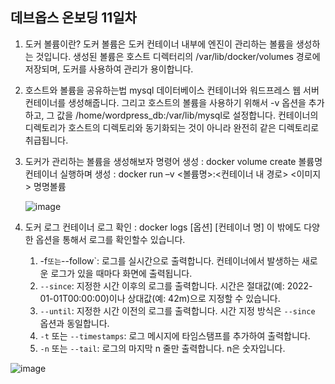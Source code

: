 ## 데브옵스 온보딩 11일차

1. 도커 볼륨이란?
    도커 볼륨은 도커 컨테이너 내부에 엔진이 관리하는 볼륨을 생성하는 것입니다. 생성된 볼륨은 호스트 디렉터리의 /var/lib/docker/volumes 경로에 저장되며, 도커를 사용하여 관리가 용이합니다.

2. 호스트와 볼륨을 공유하는법
    mysql 데이터베이스 컨테이너와 워드프레스 웹 서버 컨테이너를 생성해줍니다. 그리고 호스트의 볼륨을 사용하기 위해서 -v 옵션을 추가하고, 그 값을 /home/wordpress_db:/var/lib/mysql로 설정합니다. 컨테이너의 디렉토리가 호스트의 디렉토리와 동기화되는 것이 아니라 완전히 같은 디렉토리로 취급됩니다.

3. 도커가 관리하는 볼륨을 생성해보자
    명령어 생성 : docker volume create 볼륨명
    컨테이너 실행하며 생성 : docker run –v <볼륨명>:<컨테이너 내 경로> <이미지> 명명볼륨

   ![image](https://github.com/GSM-MSG/DevOps-Onboarding/assets/103885741/c69752ce-83ad-4422-b531-e67103636385)


5. 도커 로그
    컨테이너 로그 확인 : docker logs [옵션] [컨테이너 명]
    이 밖에도 다양한 옵션을 통해서 로그를 확인할수 있습니다.
    1. -f` 또는 `--follow`: 로그를 실시간으로 출력합니다. 컨테이너에서 발생하는 새로운 로그가 있을 때마다 화면에 출력됩니다.
    2. `--since`: 지정한 시간 이후의 로그를 출력합니다. 시간은 절대값(예: 2022-01-01T00:00:00)이나 상대값(예: 42m)으로 지정할 수 있습니다.
    3. `--until`: 지정한 시간 이전의 로그를 출력합니다. 시간 지정 방식은 `--since` 옵션과 동일합니다.
    4. `-t` 또는 `--timestamps`: 로그 메시지에 타임스탬프를 추가하여 출력합니다.
    5. `-n` 또는 `--tail`: 로그의 마지막 n 줄만 출력합니다. n은 숫자입니다.

![image](https://github.com/GSM-MSG/DevOps-Onboarding/assets/103885741/a5015559-6c34-4df3-81aa-3c59435294ae)
